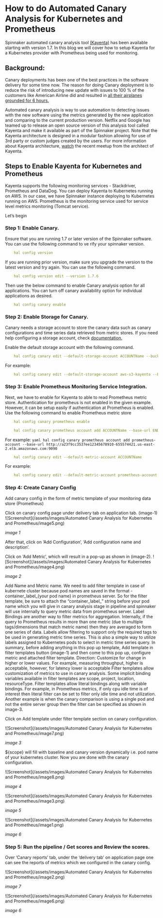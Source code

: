# How to do Automated Canary Analysis for Kubernetes and Prometheus

Spinnaker automated canary analysis tool [(Kayenta)](https://cloud.google.com/blog/products/gcp/introducing-kayenta-an-open-automated-canary-analysis-tool-from-google-and-netflix) has been available starting with version 1.7. In this blog we will cover how to setup Kayenta for a Kubernetes provider with Prometheus being used for monitoring.

## Background: 
Canary deployments has been one of the best practices in the software delivery for some time now. The reason for doing Canary deployment is to reduce the risk of introducing new update with issues to 100 % of the customers like American Airline did and resulted in [all their airplanes grounded for 6 hours.](https://qz.com/393909/american-airlines-planes-are-grounded-because-their-pilots-ipads-have-crashed/)

Automated canary analysis is way to use automation to detecting issues with the new software using the metrics generated by the new application and comparing to the current production version.  Netflix and Google has teamed up to release an open source version of this analysis tool called Kayenta and make it available as part of the Spinnaker project.   Note that the Kayenta architecture is designed in a modular fashion allowing for use of 3rd party or custom judges created by the users.  For more information about Kayenta architecture, [watch](https://www.youtube.com/watch?v=K22lyoopRxk) the recent meetup from the architect of Kayenta.

## Steps to Enable Kayenta for Kubernetes and Prometheus
Kayenta supports the following monitoring services - Stackdriver, Prometheus and DataDog. You can deploy Kayenta to Kubernetes running on AWS.  In our case, we have Spinnaker instance deploying to Kubernetes running on AWS. Prometheus is the monitoring service used for service level metrics monitoring (Tomcat service).

Let’s begin

### Step 1: Enable Canary.
Ensure that you are running 1.7 or later version of the Spinnaker software. You can use the following command to ve	rify your spinnaker version.  
```yaml
	hal config version
```
If you are running prior version, make sure you upgrade the version to the latest version and try again. You can use the following command.
```yaml
	hal config version edit --version 1.7.6
```
Then use the below command to enable Canary analysis option for all applications. You can turn off canary availability option for individual applications as desired.
```yaml
	hal config canary enable
```

### Step 2: Enable Storage for Canary.
Canary needs a storage account to store the canary data such as canary configurations and time series data retrieved from metric stores. If you need help configuring a storage account, check [documentation.](https://www.spinnaker.io/setup/install/storage/)

Enable the default storage account with the following command.
```yaml
	hal config canary edit --default-storage-account ACCOUNTName --bucket StorageBucketName --root-folder RootFolderlName
```
For example: 
```yaml
	hal config canary edit --default-storage-account aws-s3-kayenta --bucket kayentasetup --root-folder kayenta
```

### Step 3: Enable Prometheus Monitoring Service Integration.
Next, we have to enable for Kayenta to able to read Prometheus metric store.  Authentication for prometheus is not enabled in the given example. However, it can be setup easily if authentication at Prometheus is enabled. 
Use the following command to enable Prometheus metric store
```yaml
	hal config canary prometheus enable
```
```yaml
	hal config canary prometheus account add ACCOUNTName --base-url ENDPointOfPrometheus
```
For example:
	```yaml
		hal config canary prometheus account add prometheus-account --base-url http://a23f9cc3537ee12345678910-655574421.us-east-2.elb.amazonaws.com:9090 
	```
```yaml
	hal config canary edit --default-metric-account ACCOUNTName
```
For example:
```yaml
	hal config canary edit --default-metric-account prometheus-account
```

### Step 4:  Create Canary Config 
Add canary config in the form of metric template of your monitoring data store (Prometheus)

Click on canary config page under delivery tab on application tab.  (image-1) 
![Screenshot](/assets/images/Automated Canary Analysis for Kubernetes and Prometheus/image5.png)

*image 1*

After that, click on ‘Add Configuration’, ‘Add configuration name and description’.

Click on ‘Add Metric’, which will result in a pop-up as shown in (image-2).
![Screenshot](/assets/images/Automated Canary Analysis for Kubernetes and Prometheus/image4.png)

*image 2*

Add Name and Metric name. We need to add filter template in case of kubernete cluster because pod names are saved in the format - container_label_{your pod name} in prometheus server.  So for the filter template, be sure to attach the “container_label_” string before your pod name which you will give in canary analysis stage in pipeline and spinnaker will use internally to query metric data from prometheus server.
Label Bindings are another way to filter metrics for aggregation. Internally, if the query to Prometheus results in more than one metric (due to multiple tags/dimensions that match metric name) then they are averaged to form one series of data. Labels allow filtering to support only the required tags to be used in generating metric time series. This is also a simple way to utilize labels assigned to Kubernetes pods to select in metric time series query.
In summary, before adding anything in this pop up template, Add template in filter templates button (image-1) and then come to this pop up, configure metric and attached filter template.
Direction: Customize for change in higher or lower values. For example, measuring throughput, higher is acceptable, however, for latency lower is acceptable
Filter templates allow customization of metrics to use in canary analysis. Some implicit binding variables available in filter templates are scope, project, location, resourceType. Filter templates allow literal bindings along with variable bindings. For example, in Prometheus metrics, if only cpu idle time is of interest then literal filter can be set to filter only idle time and not utilization. Another example is when the canary comparison is using a single pod and not the entire server group then the filter can be specified as shown in image-3.

Click on Add template under filter template section on canary configuration.

![Screenshot](/assets/images/Automated Canary Analysis for Kubernetes and Prometheus/image7.png)

*image 3*

${scope} will fill with baseline and canary version dynamically i.e. pod name of your kubernetes cluster.
Now you are done with the canary configuration. 

![Screenshot](/assets/images/Automated Canary Analysis for Kubernetes and Prometheus/image8.png)

*image 4*

![Screenshot](/assets/images/Automated Canary Analysis for Kubernetes and Prometheus/image3.png)

*image 5*

![Screenshot](/assets/images/Automated Canary Analysis for Kubernetes and Prometheus/image1.png)

*image 6*

### Step 5: Run the pipeline / Get scores and Review the scores.

Over ‘Canary reports’ tab, under the ‘delivery tab’ on application page one can see the reports of metrics which we configured in the canary config.

![Screenshot](/assets/images/Automated Canary Analysis for Kubernetes and Prometheus/image2.png)

*image 7*

![Screenshot](/assets/images/Automated Canary Analysis for Kubernetes and Prometheus/image6.png)

*image 6*

